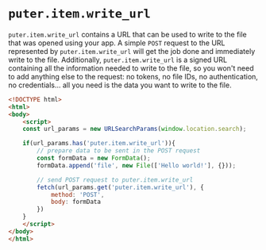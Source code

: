 # `puter.item.write_url`

`puter.item.write_url` contains a URL that can be used to write to the file that was opened using your app. A simple `POST` request to the URL represented by `puter.item.write_url` will get the job done and immediately write to the file. Additionally, `puter.item.write_url` is a signed URL containing all the information needed to write to the file, so you won't need to add anything else to the request: no tokens, no file IDs, no authentication, no credentials... all you need is the data you want to write to the file.

```html
<!DOCTYPE html>
<html>
<body>
    <script>
    const url_params = new URLSearchParams(window.location.search);

    if(url_params.has('puter.item.write_url')){
        // prepare data to be sent in the POST request
        const formData = new FormData();
        formData.append('file', new File(['Hello world!'], {}));

        // send POST request to puter.item.write_url
        fetch(url_params.get('puter.item.write_url'), {
            method: 'POST',
            body: formData
        })
    }
    </script>
</body>
</html>
```